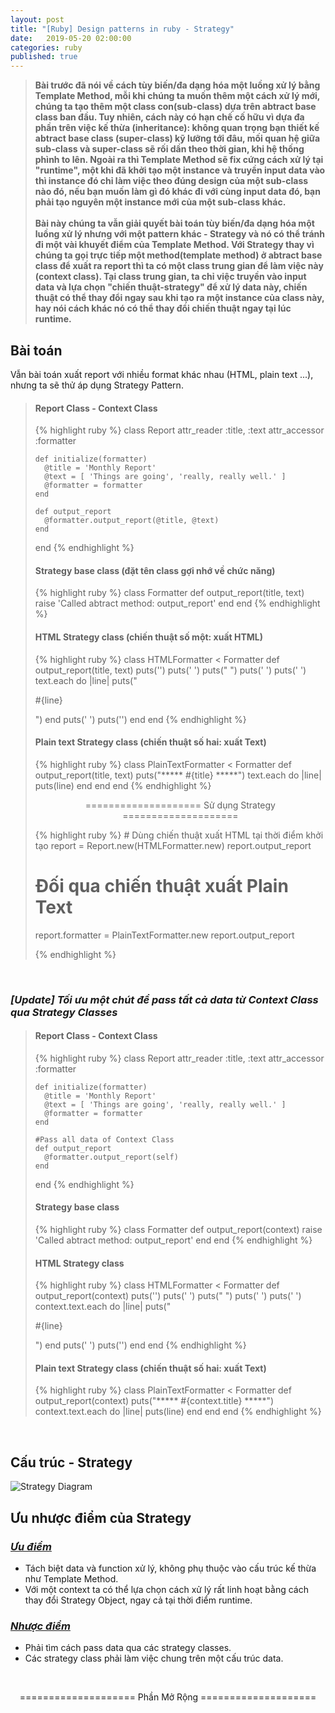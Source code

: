 ```yaml
---
layout: post
title: "[Ruby] Design patterns in ruby - Strategy"
date:   2019-05-20 02:00:00
categories: ruby
published: true
---
```


<blockquote><p><strong>Bài trước đã nói về cách tùy biến/đa dạng hóa một luồng xử lý bằng Template Method, mỗi khi chúng ta muốn thêm một cách xử lý mới, chúng ta tạo thêm một class con(sub-class) dựa trên abtract base class ban đầu. Tuy nhiên, cách này có hạn chế cố hữu vì dựa đa phần trên việc kế thừa (inheritance): không quan trọng bạn thiết kế abtract base class (super-class) kỹ lưỡng tới đâu, mối quan hệ giữa sub-class và super-class sẽ rối dần theo thời gian, khi hệ thống phình to lên. Ngoài ra thì Template Method sẽ fix cứng cách xử lý tại "runtime", một khi đã khởi tạo một instance và truyền input data vào thì instance đó chỉ làm việc theo đúng design của một sub-class nào đó, nếu bạn muốn làm gì đó khác đi với cùng input data đó, bạn phải tạo nguyên một instance mới của một sub-class khác.
<br/>
<br/>
Bài này chúng ta vẫn giải quyết bài toán tùy biến/đa dạng hóa một luồng xử lý nhưng với một pattern khác - Strategy và nó có thể tránh đi một vài khuyết điểm của Template Method. Với Strategy thay vì chúng ta gọi trực tiếp một method(template method) ở abtract base class để xuất ra report thì ta có một class trung gian để làm việc này (context class). Tại class trung gian, ta chỉ việc truyền vào input data và lựa chọn "chiến thuật-strategy" để xử lý data này, chiến thuật có thể thay đổi ngay sau khi tạo ra một instance của class này, hay nói cách khác nó có thể thay đổi chiến thuật ngay tại lúc runtime.
</strong></p></blockquote>

<h2>Bài toán</h2>
<p>
Vẫn bài toán xuất report với nhiều format khác nhau (HTML, plain text ...), nhưng ta sẽ thử áp dụng Strategy Pattern.
</p>

<blockquote>
<h4>Report Class - Context Class</h4>

{% highlight ruby %}
  class Report
    attr_reader :title, :text
    attr_accessor :formatter

    def initialize(formatter)
      @title = 'Monthly Report'
      @text = [ 'Things are going', 'really, really well.' ]
      @formatter = formatter
    end

    def output_report
      @formatter.output_report(@title, @text)
    end

  end
{% endhighlight %}

<h4>Strategy base class (đặt tên class gợi nhớ về chức năng)</h4>

{% highlight ruby %}
  class Formatter
    def output_report(title, text)
      raise 'Called abtract method: output_report'
    end
  end
{% endhighlight %}

<h4>HTML Strategy class (chiến thuật số một: xuất HTML)</h4>

{% highlight ruby %}
  class HTMLFormatter < Formatter
    def output_report(title, text)
      puts('<html>')
      puts('  <head>')
      puts("    <title>#{title}</title>")
      puts('  </head>')
      puts('  <body>')
        text.each do |line|
          puts("  <p>#{line}</p>")
        end
      puts('  </body>')
      puts('</html>')
    end
  end
{% endhighlight %}

<h4>Plain text Strategy class (chiến thuật số hai: xuất Text)</h4>

{% highlight ruby %}
  class PlainTextFormatter < Formatter
    def output_report(title, text)
      puts("***** #{title} *****")
      text.each do |line|
        puts(line)
      end
    end
  end
{% endhighlight %}

<p style="text-align: center;"> ==================== Sử dụng Strategy ==================== </p>
{% highlight ruby %}
  # Dùng chiến thuật xuất HTML tại thời điểm khởi tạo
  report = Report.new(HTMLFormatter.new)
  report.output_report

  # Đối qua chiến thuật xuất Plain Text
  report.formatter = PlainTextFormatter.new
  report.output_report

{% endhighlight %}

</blockquote>
<br/>
<h3><i>[Update] Tối ưu một chút để pass tất cả data từ Context Class qua Strategy Classes</i></h3>
<blockquote>
<h4>Report Class - Context Class</h4>

{% highlight ruby %}
  class Report
    attr_reader :title, :text
    attr_accessor :formatter

    def initialize(formatter)
      @title = 'Monthly Report'
      @text = [ 'Things are going', 'really, really well.' ]
      @formatter = formatter
    end

    #Pass all data of Context Class
    def output_report
      @formatter.output_report(self)
    end

  end
{% endhighlight %}

<h4>Strategy base class</h4>

{% highlight ruby %}
  class Formatter
    def output_report(context)
      raise 'Called abtract method: output_report'
    end
  end
{% endhighlight %}

<h4>HTML Strategy class</h4>

{% highlight ruby %}
  class HTMLFormatter < Formatter
    def output_report(context)
      puts('<html>')
      puts('  <head>')
      puts("    <title>#{context.title}</title>")
      puts('  </head>')
      puts('  <body>')
        context.text.each do |line|
          puts("  <p>#{line}</p>")
        end
      puts('  </body>')
      puts('</html>')
    end
  end
{% endhighlight %}

<h4>Plain text Strategy class (chiến thuật số hai: xuất Text)</h4>

{% highlight ruby %}
  class PlainTextFormatter < Formatter
    def output_report(context)
      puts("***** #{context.title} *****")
      context.text.each do |line|
        puts(line)
      end
    end
  end
{% endhighlight %}

</blockquote>
<br/>
<h2>Cấu trúc - Strategy</h2>
<img src="{{ site.baseurl }}/assets/ruby/strategy_diagram.png" alt="Strategy Diagram"/>

<br/>
<h2>Ưu nhược điểm của Strategy</h2>
<h3><i><u>Ưu điểm</u></i></h3>
<ul>
<li>Tách biệt data và function xử lý, không phụ thuộc vào cấu trúc kế thừa như Template Method.</li>
<li>Với một context ta có thể lựa chọn cách xử lý rất linh hoạt bằng cách thay đổi Strategy Object, ngay cả tại thời điểm runtime.</li>
</ul>

<h3><i><u>Nhược điểm</u></i></h3>
<ul>
<li>Phải tìm cách pass data qua các strategy classes.</li>
<li>Các strategy class phải làm việc chung trên một cấu trúc data.</li>
</ul>

<br/>


<p style="text-align: center;"> ==================== Phần Mở Rộng ==================== </p>
